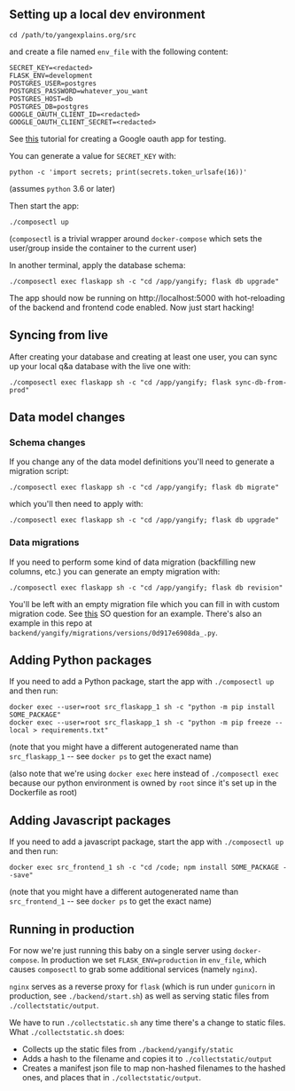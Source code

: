 ## Setting up a local dev environment

```
cd /path/to/yangexplains.org/src
```

and create a file named `env_file` with the following content:

```
SECRET_KEY=<redacted>
FLASK_ENV=development
POSTGRES_USER=postgres
POSTGRES_PASSWORD=whatever_you_want
POSTGRES_HOST=db
POSTGRES_DB=postgres
GOOGLE_OAUTH_CLIENT_ID=<redacted>
GOOGLE_OAUTH_CLIENT_SECRET=<redacted>
```

See
[this](https://realpython.com/flask-google-login/#creating-a-google-client)
tutorial for creating a Google oauth app for testing.

You can generate a value for `SECRET_KEY` with:

```
python -c 'import secrets; print(secrets.token_urlsafe(16))'
```

(assumes `python` 3.6 or later)

Then start the app:

```
./composectl up
```

(`composectl` is a trivial wrapper around `docker-compose` which sets the
user/group inside the container to the current user)

In another terminal, apply the database schema:

```
./composectl exec flaskapp sh -c "cd /app/yangify; flask db upgrade"
```

The app should now be running on http://localhost:5000 with hot-reloading
of the backend and frontend code enabled.  Now just start hacking!

## Syncing from live

After creating your database and creating at least one user, you can sync
up your local q&a database with the live one with:

```
./composectl exec flaskapp sh -c "cd /app/yangify; flask sync-db-from-prod"
```

## Data model changes

### Schema changes

If you change any of the data model definitions you'll need to generate a
migration script:

```
./composectl exec flaskapp sh -c "cd /app/yangify; flask db migrate"
```

which you'll then need to apply with:

```
./composectl exec flaskapp sh -c "cd /app/yangify; flask db upgrade"
```

### Data migrations

If you need to perform some kind of data migration (backfilling new
columns, etc.) you can generate an empty migration with:

```
./composectl exec flaskapp sh -c "cd /app/yangify; flask db revision"
```

You'll be left with an empty migration file which you can fill in with
custom migration code.  See
[this](https://stackoverflow.com/q/24612395/209050) SO question for an
example.  There's also an example in this repo at
`backend/yangify/migrations/versions/0d917e6908da_.py`.

## Adding Python packages

If you need to add a Python package, start the app with `./composectl up`
and then run:

```
docker exec --user=root src_flaskapp_1 sh -c "python -m pip install SOME_PACKAGE"
docker exec --user=root src_flaskapp_1 sh -c "python -m pip freeze --local > requirements.txt"
```

(note that you might have a different autogenerated name than
`src_flaskapp_1` -- see `docker ps` to get the exact name)

(also note that we're using `docker exec` here instead of `./composectl
exec` because our python environment is owned by `root` since it's set up
in the Dockerfile as root)

## Adding Javascript packages

If you need to add a javascript package, start the app with
`./composectl up` and then run:

```
docker exec src_frontend_1 sh -c "cd /code; npm install SOME_PACKAGE --save"
```

(note that you might have a different autogenerated name than
`src_frontend_1` -- see `docker ps` to get the exact name)

## Running in production

For now we're just running this baby on a single server using
`docker-compose`.  In production we set `FLASK_ENV=production` in
`env_file`, which causes `composectl` to grab some additional services
(namely `nginx`).

`nginx` serves as a reverse proxy for `flask` (which is run under
`gunicorn` in production, see `./backend/start.sh`) as well as serving
static files from `./collectstatic/output`.

We have to run `./collectstatic.sh` any time there's a change to static
files.  What `./collectstatic.sh` does:

- Collects up the static files from `./backend/yangify/static`
- Adds a hash to the filename and copies it to `./collectstatic/output`
- Creates a manifest json file to map non-hashed filenames to the hashed
  ones, and places that in `./collectstatic/output`.
